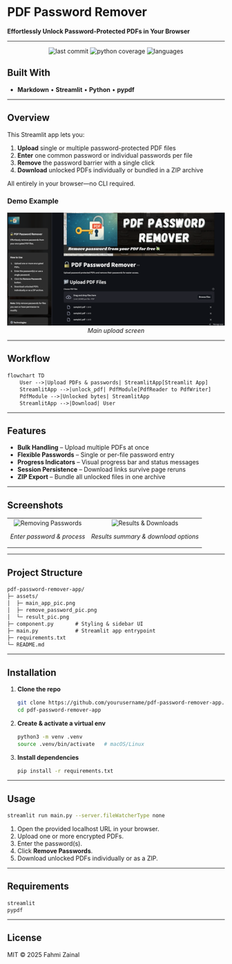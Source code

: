 # PDF Password Remover

**Effortlessly Unlock Password-Protected PDFs in Your Browser**

---

<p align="center">
  <img src="https://img.shields.io/badge/last%20commit-today-blue" alt="last commit">
  <img src="https://img.shields.io/badge/python-100%25-brightgreen" alt="python coverage">
  <img src="https://img.shields.io/badge/languages-1-lightgrey" alt="languages">
</p>

## Built With

- **Markdown** • **Streamlit** • **Python** • **pypdf**

---

## Overview

This Streamlit app lets you:

1. **Upload** single or multiple password-protected PDF files  
2. **Enter** one common password or individual passwords per file  
3. **Remove** the password barrier with a single click  
4. **Download** unlocked PDFs individually or bundled in a ZIP archive  

All entirely in your browser—no CLI required.

### Demo Example

<p align="center">
  <img src="assets/main_app_pic.png" width="600px" alt="Main App Interface">
  <br><em>Main upload screen</em>
</p>

---

## Workflow

```mermaid
flowchart TD
    User -->|Upload PDFs & passwords| StreamlitApp[Streamlit App]
    StreamlitApp -->|unlock_pdf| PdfModule[PdfReader to PdfWriter]
    PdfModule -->|Unlocked bytes| StreamlitApp
    StreamlitApp -->|Download| User
````

---

## Features

* **Bulk Handling** – Upload multiple PDFs at once
* **Flexible Passwords** – Single or per-file password entry
* **Progress Indicators** – Visual progress bar and status messages
* **Session Persistence** – Download links survive page reruns
* **ZIP Export** – Bundle all unlocked files in one archive

---

## Screenshots

<table align="center">
  <tr>
    <td align="center">
      <img src="assets/remove_password_pic.png" width="300px" alt="Removing Passwords">
      <p><em>Enter password & process</em></p>
    </td>
    <td align="center">
      <img src="assets/result_pic.png" width="300px" alt="Results & Downloads">
      <p><em>Results summary & download options</em></p>
    </td>
  </tr>
</table>

---

## Project Structure

```text
pdf-password-remover-app/
├─ assets/
│  ├─ main_app_pic.png
│  ├─ remove_password_pic.png
│  └─ result_pic.png
├─ component.py       # Styling & sidebar UI
├─ main.py            # Streamlit app entrypoint
├─ requirements.txt
└─ README.md
```

---

## Installation

1. **Clone the repo**

   ```bash
   git clone https://github.com/yourusername/pdf-password-remover-app.git
   cd pdf-password-remover-app
   ```
2. **Create & activate a virtual env**

   ```bash
   python3 -m venv .venv
   source .venv/bin/activate   # macOS/Linux
   ```
3. **Install dependencies**

   ```bash
   pip install -r requirements.txt
   ```

---

## Usage

```bash
streamlit run main.py --server.fileWatcherType none
```

1. Open the provided localhost URL in your browser.
2. Upload one or more encrypted PDFs.
3. Enter the password(s).
4. Click **Remove Passwords**.
5. Download unlocked PDFs individually or as a ZIP.

---

## Requirements

```text
streamlit
pypdf
```

---

## License

MIT © 2025 Fahmi Zainal

```
```
